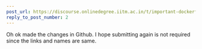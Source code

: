 ```yaml
---
post_url: https://discourse.onlinedegree.iitm.ac.in/t/important-dockerfile-submitted-as-dockerfile-rest-everything-is-working-fine/167415/3
reply_to_post_number: 2
---
```

Oh ok made the changes in Github. I hope submitting again is not required since the links and names are same.